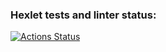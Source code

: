 ### Hexlet tests and linter status:
[![Actions Status](https://github.com/AKITAHARI/frontend-project-44/actions/workflows/hexlet-check.yml/badge.svg)](https://github.com/AKITAHARI/frontend-project-44/actions)